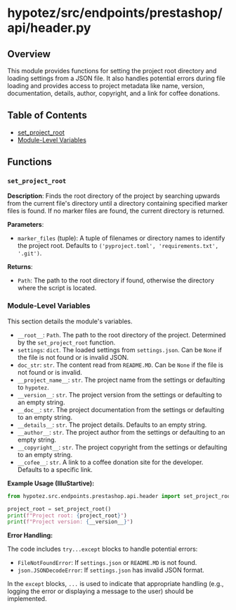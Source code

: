 # hypotez/src/endpoints/prestashop/api/header.py

## Overview

This module provides functions for setting the project root directory and loading settings from a JSON file. It also handles potential errors during file loading and provides access to project metadata like name, version, documentation, details, author, copyright, and a link for coffee donations.

## Table of Contents

* [set_project_root](#set_project_root)
* [Module-Level Variables](#module-level-variables)


## Functions

### `set_project_root`

**Description**: Finds the root directory of the project by searching upwards from the current file's directory until a directory containing specified marker files is found.  If no marker files are found, the current directory is returned.

**Parameters**:

- `marker_files` (tuple): A tuple of filenames or directory names to identify the project root. Defaults to `('pyproject.toml', 'requirements.txt', '.git')`.

**Returns**:

- `Path`: The path to the root directory if found, otherwise the directory where the script is located.


### Module-Level Variables

This section details the module's variables.

- `__root__`: `Path`. The path to the root directory of the project. Determined by the `set_project_root` function.
- `settings`: `dict`. The loaded settings from `settings.json`. Can be `None` if the file is not found or is invalid JSON.
- `doc_str`: `str`. The content read from `README.MD`. Can be `None` if the file is not found or is invalid.
- `__project_name__`: `str`. The project name from the settings or defaulting to `hypotez`.
- `__version__`: `str`. The project version from the settings or defaulting to an empty string.
- `__doc__`: `str`. The project documentation from the settings or defaulting to an empty string.
- `__details__`: `str`. The project details. Defaults to an empty string.
- `__author__`: `str`. The project author from the settings or defaulting to an empty string.
- `__copyright__`: `str`. The project copyright from the settings or defaulting to an empty string.
- `__cofee__`: `str`. A link to a coffee donation site for the developer. Defaults to a specific link.


**Example Usage (IlluStartive):**

```python
from hypotez.src.endpoints.prestashop.api.header import set_project_root, __root__, __version__

project_root = set_project_root()
print(f"Project root: {project_root}")
print(f"Project version: {__version__}")
```


**Error Handling:**

The code includes `try...except` blocks to handle potential errors:

- `FileNotFoundError`: If `settings.json` or `README.MD` is not found.
- `json.JSONDecodeError`: If `settings.json` has invalid JSON format.

In the `except` blocks, `...` is used to indicate that appropriate handling (e.g., logging the error or displaying a message to the user) should be implemented.